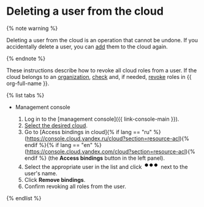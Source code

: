 # Deleting a user from the cloud

{% note warning %}

Deleting a user from the cloud is an operation that cannot be undone. If you accidentally delete a user, you can [add](create.md) them to the cloud again.

{% endnote %}

These instructions describe how to revoke all cloud roles from a user. If the cloud belongs to an [organization](../../../organization/index.yaml), [check](../../../organization/manage-users.md) and, if needed, [revoke](../../../organization/edit-account.md) roles in {{ org-full-name }}.

{% list tabs %}

- Management console

   1. Log in to the [management console]({{ link-console-main }}).
   1. [Select the desired cloud](../../../resource-manager/operations/cloud/switch-cloud.md).
   1. Go to [Access bindings in cloud]{% if lang == "ru" %}(https://console.cloud.yandex.ru/cloud?section=resource-acl){% endif %}{% if lang == "en" %}(https://console.cloud.yandex.com/cloud?section=resource-acl){% endif %} (the **Access bindings** button in the left panel).
   1. Select the appropriate user in the list and click ![image](../../../_assets/options.svg) next to the user's name.
   1. Click **Remove bindings**.
   1. Confirm revoking all roles from the user.

{% endlist %}
